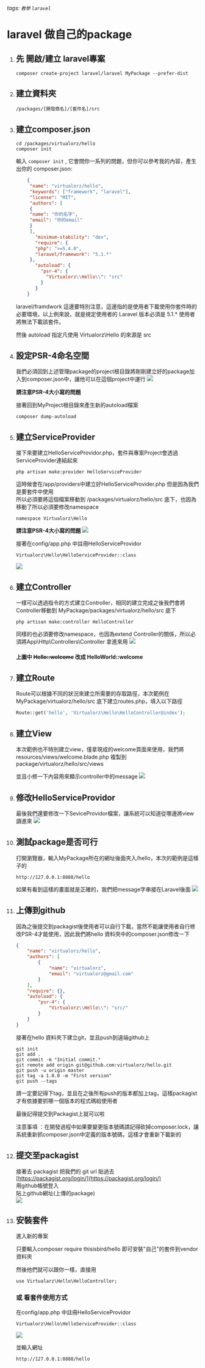 ###### tags: `教學` `laravel`

# laravel 做自己的package

1. ## 先 開啟/建立 laravel專案  
    `composer create-project laravel/laravel MyPackage --prefer-dist`
3. ## 建立資料夾  
    `/packages/[開發商名]/[套件名]/src`
3. ## 建立composer.json  
    ```
    cd /packages/virtualorz/hello
    composer init
    ```
    輸入 `composer init` , 它會問你一系列的問題，但你可以參考我的內容，產生出你的 composer.json:  
    ```json
        {
         "name": "virtualorz/hello",
         "keywords": ["framework", "laravel"],
         "license": "MIT",
         "authors": [
         {
         "name": "你的名字",
         "email": "你的email"
         }
         ],
           "minimum-stability": "dev",
           "require": {
           "php": ">=5.4.0",
           "laravel/framework": "5.1.*"
         },
           "autoload": {
             "psr-4": {
               "Virtualorz\\Hello\\": "src"
             }
           }
        }
    ```
    laravel/framdwork 這邊要特別注意，這邊指的是使用者下載使用你套件時的必要環境，以上例來說，就是規定使用者的 Laravel 版本必須是 5.1.* 使用者將無法下載該套件。  
    
    然後 autoload 指定凡使用 Virtualorz\Hello 的來源是 src  
   
4. ## 設定PSR-4命名空間  
   我們必須回到上述管理package的project根目錄將剛剛建立好的package加入到composer.json中，讓他可以在這個project中運行
   ![](https://i.imgur.com/SzV5Xfk.png)

   **請注意PSR-4大小寫的問題**
   
   接著回到MyProject根目錄來產生新的autoload檔案  
   
   `composer dump-autoload`
5. ## 建立ServiceProvider  
    接下來要建立HelloServiceProvidor.php，套件與專案Project會透過ServiceProvider連結起來  
    
    `php artisan make:provider HelloServiceProvider`  
    
    這時候會在/app/providers中建立好HelloServiceProvider.php 但是因為我們是要套件中使用  
    所以必須要將這個檔案移動到 /packages/virtualorz/hello/src 底下，也因為移動了所以必須要修改namespace  
    
    `namespace Virtualorz\Hello`
    
    **請注意PSR-4大小寫的問題**
    ![](https://i.imgur.com/PG7SAvn.png)
    
    接著在config/app.php 中註冊HelloServiceProvidor
    
    `Virtualorz\Hello\HelloServiceProvider::class`
    
    ![](https://i.imgur.com/T68jkL0.png)
6. ## 建立Controller  
    一樣可以透過指令的方式建立Controller，相同的建立完成之後我們會將Controller移動到 MyPackage/packages/virtualorz/hello/src 底下
    
    `php artisan make:controller HelloController`
    
    同樣的也必須要修改namespace，也因為extend Controller的關係，所以必須將App\Http\Controllers\Controller 拿進來用
    ![](https://i.imgur.com/jWrtEQy.png)  
     #### 上圖中 ~~Hello::welcome~~ 改成 HelloWorld::welcome 
    
7. ## 建立Route  
    Route可以根據不同的狀況來建立所需要的存取路徑，本次範例在 MyPackage/virtualorz/hello/src 底下建立routes.php，填入以下路徑  
    ```php 
    Route::get('hello', 'Virtualorz\Hello\HelloController@index');
    ```
    
8. ## 建立View
    本次範例也不特別建立view，僅拿現成的welcome頁面來使用，我們將resources/views/welcome.blade.php 複製到 package/virtualorz/hello/src/views

    並且小修一下內容用來顯示controller中的message
    ![](https://i.imgur.com/rIEGTir.png)

    
9. ## 修改HelloServiceProvidor  
    最後我們還要修改一下SeviceProvidor檔案，讓系統可以知道從哪邊將view讀進來
    ![](https://i.imgur.com/ESUC37y.png)

10. ## 測試package是否可行  
    打開瀏覽器，輸入MyPackage所在的網址後面夾入/hello，本次的範例是這樣子的
    
    `http://127.0.0.1:8888/hello`  
    
    如果有看到這樣的畫面就是正確的，我們把message字串接在Laravel後面
    ![](https://i.imgur.com/07lNPWX.png)

11. ## 上傳到github  
    因為之後提交到packagist後使用者可以自行下載，當然不能讓使用者自行修改PSR-4才能使用，因此我們將hello 資料夾中的composer.json修改一下
    ```json
    {
        "name": "virtualorz/hello",
        "authors": [
            {
                "name": "virtualorz",
                "email": "virtualorz@gmail.com"
            }
        ],
        "require": {},
        "autoload": {
            "psr-4": {
                "Virtualorz\\Hello\\": "src/"
            }
        }
    }
    ```
    接著在hello 資料夾下建立git，並且push到遠端github上
    ```
    git init
    git add .
    git commit -m "Initial commit."
    git remote add origin git@github.com:virtualorz/hello.git
    git push -u origin master
    git tag -a 1.0.0 -m "First version"
    git push --tags
    ```
    
    請一定要記得下tag，並且在之後所有push的版本都加上tag，這樣packagist才有依據要抓哪一個版本的程式碼給使用者

    最後記得提交到Packagist上就可以啦

 

    注意事項 ：在開發過程中如果要變更版本號碼請記得砍掉composer.lock，讓系統重新抓composer.json中定義的版本號碼，這樣才會重新下載新的
    
12. ## 提交至packagist  
    接著去 packagist 把我們的 git url 貼過去  
    [https://packagist.org/login/](https://packagist.org/login/)  
    用github帳號登入  
    貼上github網址(上傳的package)  
    ![](https://i.imgur.com/BnSpyzZ.png)

13. ## 安裝套件  
    進入新的專案  
    
    只要輸入composer require thisisbird/hello 即可安裝"自己"的套件到vendor資料夾  
    
    然後他們就可以跟你一樣，直接用
    
    `use Virtualarz\Hello\HelloController;`
    
    ### 或 看套件使用方式  
    在config/app.php 中註冊HelloServiceProvidor

    `Virtualorz\Hello\HelloServiceProvider::class`  
    
    ![](https://i.imgur.com/T68jkL0.png)

    並輸入網址  
    
    `http://127.0.0.1:8888/hello`